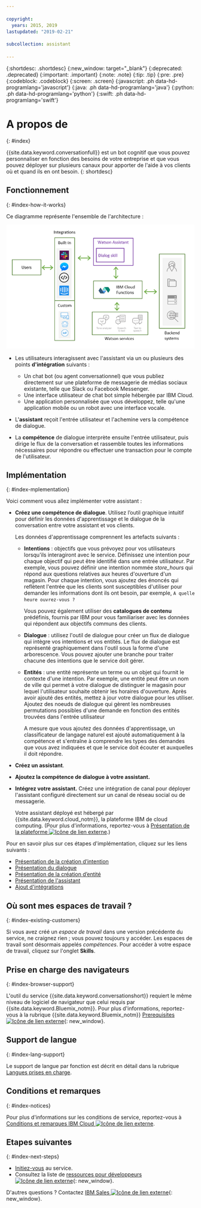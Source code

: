 ```yaml
---

copyright:
  years: 2015, 2019
lastupdated: "2019-02-21"

subcollection: assistant

---
```


{:shortdesc: .shortdesc}
{:new_window: target="_blank"}
{:deprecated: .deprecated}
{:important: .important}
{:note: .note}
{:tip: .tip}
{:pre: .pre}
{:codeblock: .codeblock}
{:screen: .screen}
{:javascript: .ph data-hd-programlang='javascript'}
{:java: .ph data-hd-programlang='java'}
{:python: .ph data-hd-programlang='python'}
{:swift: .ph data-hd-programlang='swift'}

# A propos de
{: #index}

{{site.data.keyword.conversationfull}} est un bot cognitif que vous pouvez personnaliser en fonction des besoins de votre entreprise et que vous pouvez déployer sur plusieurs canaux pour apporter de l'aide à vos clients où et quand ils en ont besoin.
{: shortdesc}

## Fonctionnement
{: #index-how-it-works}

Ce diagramme représente l'ensemble de l'architecture : 

![Organigramme du service](images/arch-overview.png)

- Les utilisateurs interagissent avec l'assistant via un ou plusieurs des points **d'intégration** suivants :

  - Un chat bot (ou agent conversationnel) que vous publiez directement sur une plateforme de messagerie de médias sociaux existante, telle que Slack ou Facebook Messenger.
  - Une interface utilisateur de chat bot simple hébergée par IBM Cloud. 
  - Une application personnalisée que vous développez, telle qu'une application mobile ou un robot avec une interface vocale. 

- L'**assistant** reçoit l'entrée utilisateur et l'achemine vers la compétence de dialogue.

- La **compétence** de dialogue interprète ensuite l'entrée utilisateur, puis dirige le flux de la conversation et rassemble toutes les informations nécessaires pour répondre ou effectuer une transaction pour le compte de l'utilisateur. 

## Implémentation
{: #index-mplementation}

Voici comment vous allez implémenter votre assistant :

- **Créez une compétence de dialogue**. Utilisez l’outil graphique intuitif pour définir les données d'apprentissage et le dialogue de la conversation entre votre assistant et vos clients. 

  Les données d'apprentissage comprennent les artefacts suivants :

  - **Intentions** : objectifs que vous prévoyez pour vos utilisateurs lorsqu'ils interagiront avec le service. Définissez une intention pour chaque objectif qui peut être identifié dans une entrée utilisateur. Par exemple, vous pouvez définir une intention nommée *store_hours* qui répond aux questions relatives aux heures d'ouverture d'un magasin. Pour chaque intention, vous ajoutez des énoncés qui reflètent l'entrée que les clients sont susceptibles d'utiliser pour demander les informations dont ils ont besoin, par exemple, `A quelle heure ouvrez-vous ?`

    Vous pouvez également utiliser des **catalogues de contenu** prédéfinis, fournis par IBM pour vous familiariser avec les données qui répondent aux objectifs communs des clients.

  - **Dialogue** : utilisez l'outil de dialogue pour créer un flux de dialogue qui intègre vos intentions et vos entités. Le flux de dialogue est représenté graphiquement dans l'outil sous la forme d'une arborescence. Vous pouvez ajouter une branche pour traiter chacune des intentions que le service doit gérer.

  - **Entités** : une entité représente un terme ou un objet qui fournit le contexte d'une intention. Par exemple, une entité peut être un nom de ville qui permet à votre dialogue de distinguer le magasin pour lequel l'utilisateur souhaite obtenir les horaires d'ouverture. Après avoir ajouté des entités, mettez à jour votre dialogue pour les utiliser. Ajoutez des noeuds de dialogue qui gèrent les nombreuses permutations possibles d'une demande en fonction des entités trouvées dans l'entrée utilisateur 

    A mesure que vous ajoutez des données d'apprentissage, un classificateur de langage naturel est ajouté automatiquement à la compétence et s'entraîne à comprendre les types des demandes que vous avez indiquées et que le service doit écouter et auxquelles il doit répondre.

- **Créez un assistant**.

- **Ajoutez la compétence de dialogue à votre assistant.**

- **Intégrez votre assistant.** Créez une intégration de canal pour déployer l'assistant configuré directement sur un canal de réseau social ou de messagerie.  

  Votre assistant déployé est hébergé par {{site.data.keyword.cloud_notm}}, la plateforme IBM de cloud computing. (Pour plus d'informations, reportez-vous à [Présentation de la plateforme ![Icône de lien externe](../../icons/launch-glyph.svg "Icône de lien externe")](https://cloud.ibm.com/docs/overview/ibm-cloud#overview).)

Pour en savoir plus sur ces étapes d'implémentation, cliquez sur les liens suivants :

- [Présentation de la création d’intention ](/docs/services/assistant?topic=assistant-intents#intents-described)
- [Présentation du dialogue](/docs/services/assistant?topic=assistant-dialog-overview)
- [Présentation de la création d’entité](/docs/services/assistant?topic=assistant-entities#entities-described)
- [Présentation de l'assistant](/docs/services/assistant?topic=assistant-assistant-add)
- [Ajout d'intégrations](/docs/services/assistant?topic=assistant-deploy-integration-add)

## Où sont mes espaces de travail ? 
{: #index-existing-customers}

Si vous avez créé un *espace de travail* dans une version précédente du service, ne craignez rien ; vous pouvez toujours y accéder. Les espaces de travail sont désormais appelés *compétences*. Pour accéder à votre espace de travail, cliquez sur l'onglet **Skills**.

## Prise en charge des navigateurs
{: #index-browser-support}

L'outil du service {{site.data.keyword.conversationshort}} requiert le même niveau de logiciel de navigateur que celui requis par {{site.data.keyword.Bluemix_notm}}. Pour plus d'informations, reportez-vous à la rubrique {{site.data.keyword.Bluemix_notm}} [Prerequisites ![Icône de lien externe](../../icons/launch-glyph.svg "Icône de lien externe")](https://cloud.ibm.com/docs/overview/prereqs#browsers){: new_window}.

## Support de langue
{: #index-lang-support}

Le support de langue par fonction est décrit en détail dans la rubrique [Langues prises en charge](/docs/services/assistant?topic=assistant-language-support).

## Conditions et remarques 
{: #index-notices}

Pour plus d'informations sur les conditions de service, reportez-vous à [Conditions et remarques IBM Cloud ![Icône de lien externe](../../icons/launch-glyph.svg "Icône de lien externe")](/docs/overview/terms-of-use?topic=overview-terms).

## Etapes suivantes
{: #index-next-steps}

- [Initiez-vous](/docs/services/assistant?topic=assistant-getting-started) au service.
- Consultez la liste de [ressources pour développeurs ![Icône de lien externe](../../icons/launch-glyph.svg "Icône de lien externe")](https://www.ibm.com/watson/developer-resources/){: new_window}.

D'autres questions ? Contactez [IBM Sales ![Icône de lien externe](../../icons/launch-glyph.svg "Icône de lien externe")](https://www-01.ibm.com/marketing/iwm/dre/signup?source=urx-20970){: new_window}.
